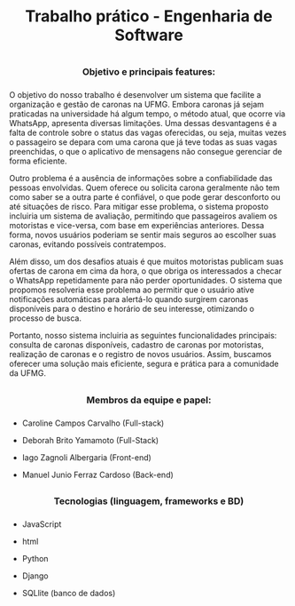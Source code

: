 # <h1 align="center"> Trabalho prático - Engenharia de Software <h1>

## <h3 align="center"> Objetivo e principais features: <h3>

   O objetivo do nosso trabalho é desenvolver um sistema que facilite a organização e gestão de caronas na UFMG. Embora caronas já sejam praticadas na universidade há algum tempo, o método atual, que ocorre via WhatsApp, apresenta diversas limitações. Uma dessas desvantagens é a falta de controle sobre o status das vagas oferecidas, ou seja, muitas vezes o passageiro se depara com uma carona que já teve todas as suas vagas preenchidas, o que o aplicativo de mensagens não consegue gerenciar de forma eficiente. 
   
   Outro problema é a ausência de informações sobre a confiabilidade das pessoas envolvidas. Quem oferece ou solicita carona geralmente não tem como saber se a outra parte é confiável, o que pode gerar desconforto ou até situações de risco. Para mitigar esse problema, o sistema proposto incluiria um sistema de avaliação, permitindo que passageiros avaliem os motoristas e vice-versa, com base em experiências anteriores. Dessa forma, novos usuários poderiam se sentir mais seguros ao escolher suas caronas, evitando possíveis contratempos.
   
   Além disso, um dos desafios atuais é que muitos motoristas publicam suas ofertas de carona em cima da hora, o que obriga os interessados a checar o WhatsApp repetidamente para não perder oportunidades. O sistema que propomos resolveria esse problema ao permitir que o usuário ative notificações automáticas para alertá-lo quando surgirem caronas disponíveis para o destino e horário de seu interesse, otimizando o processo de busca.
   
   Portanto, nosso sistema incluiria as seguintes funcionalidades principais: consulta de caronas disponíveis, cadastro de caronas por motoristas, realização de caronas e o registro de novos usuários. Assim, buscamos oferecer uma solução mais eficiente, segura e prática para a comunidade da UFMG.


## <h3 align="center"> Membros da equipe e papel: <h3>

- Caroline Campos Carvalho (Full-stack)

- Deborah Brito Yamamoto (Full-Stack)

- Iago Zagnoli Albergaria (Front-end)

- Manuel Junio Ferraz Cardoso (Back-end) 

## <h3 align="center"> Tecnologias (linguagem, frameworks e BD) <h3>

- JavaScript

- html

- Python

- Django

- SQLlite (banco de dados)

